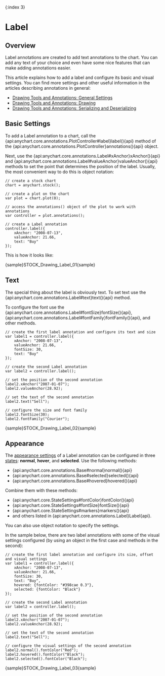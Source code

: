 {:index 3}
# Label

## Overview

Label annotations are created to add text annotations to the chart. You can add any text of your choice and even have some nice features that can make adding annotations easier. 

This article explains how to add a label and configure its basic and visual settings. You can find more settings and other useful information in the articles describing annotations in general:

* [Drawing Tools and Annotations: General Settings](General_Settings)
* [Drawing Tools and Annotations: Drawing](Drawing)
* [Drawing Tools and Annotations: Serializing and Deserializing](Serializing_Deserializing)

## Basic Settings

To add a Label annotation to a chart, call the {api:anychart.core.annotations.PlotController#label}label(){api} method of the {api:anychart.core.annotations.PlotController}annotations(){api} object.

Next, use the {api:anychart.core.annotations.Label#xAnchor}xAnchor(){api} and {api:anychart.core.annotations.Label#valueAnchor}valueAnchor(){api} methods to set the point that determines the position of the label. Usually, the most convenient way to do this is object notation:

```
// create a stock chart
chart = anychart.stock();

// create a plot on the chart
var plot = chart.plot(0);

// access the annotations() object of the plot to work with annotations
var controller = plot.annotations();

// create a Label annotation
controller.label({
    xAnchor: "2008-07-13",
    valueAnchor: 21.66,
    text: "Buy"
});
```

This is how it looks like:

{sample}STOCK\_Drawing\_Label\_01{sample}

## Text

The special thing about the label is obviously text. To set text use the {api:anychart.core.annotations.Label#text}text(){api} method. 

To configure the font use the {api:anychart.core.annotations.Label#fontSize}fontSize(){api}, {api:anychart.core.annotations.Label#fontFamily}fontFamily(){api}, and other methods.

```
// create the first label annotation and configure its text and size
var label1 = controller.label({
    xAnchor: "2008-07-13",
    valueAnchor: 21.66,
    fontSize: 30,
    text: "Buy"
});

// create the second Label annotation
var label2 = controller.label();

// set the position of the second annotation
label2.xAnchor("2007-01-07");
label2.valueAnchor(28.92);

// set the text of the second annotation
label2.text("Sell");

// configure the size and font family
label2.fontSize(30);
label2.fontFamily("Courier");
```

{sample}STOCK\_Drawing\_Label\_02{sample}

## Appearance

The [appearance settings](../../../Appearance_Settings) of a Label annotation can be configured in three [states](../../../Common_Settings/Interactivity/States): **normal**, **hover**, and **selected**. Use the following methods:

* {api:anychart.core.annotations.Base#normal}normal(){api} 
* {api:anychart.core.annotations.Base#selected}selected(){api} 
* {api:anychart.core.annotations.Base#hovered}hovered(){api}

Combine them with these methods:

* {api:anychart.core.StateSettings#fontColor}fontColor(){api}
* {api:anychart.core.StateSettings#fontSize}fontSize(){api}
* {api:anychart.core.StateSettings#markers}markers(){api}
* and others listed in {api:anychart.core.annotations.Label}Label{api}.

You can also use object notation to specify the settings.

In the sample below, there are two label annotations with some of the visual settings configured (by using an object in the first case and methods in the second):

```
// create the first label annotation and configure its size, offset and visual settings
var label1 = controller.label({
    xAnchor: "2008-07-13",
    valueAnchor: 21.66,
    fontSize: 30,
    text: "Buy",
    hovered: {fontColor: "#398cae 0.3"},
    selected: {fontColor: "Black"}
});

// create the second Label annotation
var label2 = controller.label();

// set the position of the second annotation
label2.xAnchor("2007-01-07");
label2.valueAnchor(28.92);

// set the text of the second annotation
label2.text("Sell");

// configure the visual settings of the second annotation
label2.normal().fontColor("Red");
label2.hovered().fontColor("Black");
label2.selected().fontColor("Black");
```

{sample}STOCK\_Drawing\_Label\_03{sample}
